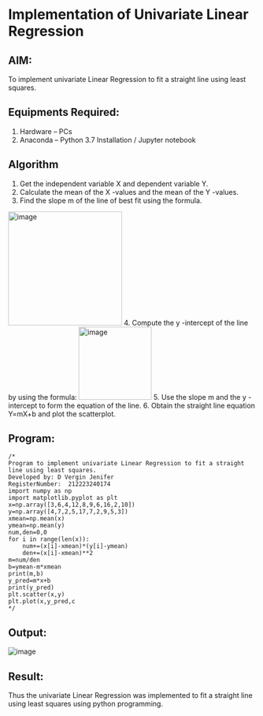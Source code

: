 # Implementation of Univariate Linear Regression
## AIM:
To implement univariate Linear Regression to fit a straight line using least squares.

## Equipments Required:
1. Hardware – PCs
2. Anaconda – Python 3.7 Installation / Jupyter notebook

## Algorithm
1. Get the independent variable X and dependent variable Y.
2. Calculate the mean of the X -values and the mean of the Y -values.
3. Find the slope m of the line of best fit using the formula. 
<img width="231" alt="image" src="https://user-images.githubusercontent.com/93026020/192078527-b3b5ee3e-992f-46c4-865b-3b7ce4ac54ad.png">
4. Compute the y -intercept of the line by using the formula:
<img width="148" alt="image" src="https://user-images.githubusercontent.com/93026020/192078545-79d70b90-7e9d-4b85-9f8b-9d7548a4c5a4.png">
5. Use the slope m and the y -intercept to form the equation of the line.
6. Obtain the straight line equation Y=mX+b and plot the scatterplot.

## Program:
```
/*
Program to implement univariate Linear Regression to fit a straight line using least squares.
Developed by: D Vergin Jenifer
RegisterNumber:  212223240174
import numpy as np
import matplotlib.pyplot as plt
x=np.array([3,6,4,12,8,9,6,16,2,10])
y=np.array([4,7,2,5,17,7,2,9,5,3])
xmean=np.mean(x)
ymean=np.mean(y)
num,den=0,0
for i in range(len(x)):
    num+=(x[i]-xmean)*(y[i]-ymean)
    den+=(x[i]-xmean)**2
m=num/den
b=ymean-m*xmean
print(m,b)
y_pred=m*x+b
print(y_pred)
plt.scatter(x,y)
plt.plot(x,y_pred,c
*/
```

## Output:
![image](https://github.com/VerginJenifer/Find-the-best-fit-line-using-Least-Squares-Method/assets/136251012/aab78dce-73fa-4fb2-88a5-ca374aede335)



## Result:
Thus the univariate Linear Regression was implemented to fit a straight line using least squares using python programming.
